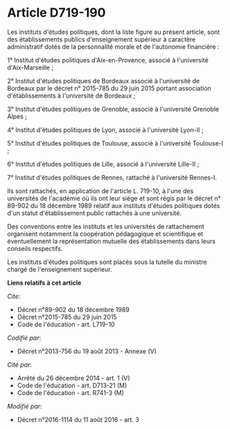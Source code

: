 # Article D719-190

Les instituts d'études politiques, dont la liste figure au présent article, sont des établissements publics d'enseignement
supérieur à caractère administratif dotés de la personnalité morale et de l'autonomie financière : 

1° Institut d'études politiques d'Aix-en-Provence, associé à l'université d'Aix-Marseille ; 

2° Institut d'études politiques de Bordeaux associé à l'université de Bordeaux par le décret n° 2015-785 du 29 juin 2015
portant association d'établissements à l'université de Bordeaux ; 

3° Institut d'études politiques de Grenoble, associé à l'université Grenoble Alpes ; 

4° Institut d'études politiques de Lyon, associé à l'université Lyon-II ; 

5° Institut d'études politiques de Toulouse, associé à l'université Toulouse-I ; 

6° Institut d'études politiques de Lille, associé à l'université Lille-II ; 

7° Institut d'études politiques de Rennes, rattaché à l'université Rennes-I. 

Ils sont rattachés, en application de l'article L. 719-10, à l'une des universités de l'académie où ils ont leur siège et
sont régis par le décret n° 89-902 du 18 décembre 1989 relatif aux instituts d'études politiques dotés d'un statut
d'établissement public rattachés à une université. 

Des conventions entre les instituts et les universités de rattachement organisent notamment la coopération pédagogique et
scientifique et éventuellement la représentation mutuelle des établissements dans leurs conseils respectifs. 

Les instituts d'études politiques sont placés sous la tutelle du ministre chargé de l'enseignement supérieur.

**Liens relatifs à cet article**

_Cite_:

  - Décret n°89-902 du 18 décembre 1989
  - Décret n°2015-785 du 29 juin 2015
  - Code de l'éducation - art. L719-10

_Codifié par_:

  - Décret n°2013-756 du 19 août 2013 -  Annexe (V)

_Cité par_:

  - Arrêté du 26 décembre 2014 - art. 1 (V)
  - Code de l'éducation - art. D713-21 (M)
  - Code de l'éducation - art. R741-3 (M)

_Modifié par_:

  - Décret n°2016-1114 du 11 août 2016 - art. 3
